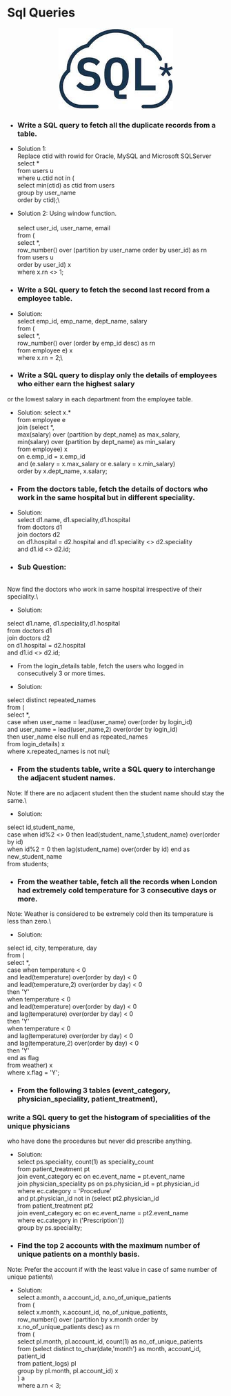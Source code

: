 
# Sql Queries

<p align="center"> <img src="Queries/download (4).jpg"> </p>


* ### Write a SQL query to fetch all the duplicate records from a table.

<!--  * Tables Structure:
\
drop table users;\
create table users\
(\
user_id int primary key,\
user_name varchar(30) not null,\
email varchar(50));\
\
insert into users values\
(1, 'Sumit', 'sumit@gmail.com'),\
(2, 'Reshma', 'reshma@gmail.com'),\
(3, 'Farhana', 'farhana@gmail.com'),\
(4, 'Robin', 'robin@gmail.com'),\
(5, 'Robin', 'robin@gmail.com');\
\
select * from users;\
\-->
  * Solution 1:
\
Replace ctid with rowid for Oracle, MySQL and Microsoft SQLServer\
select *\
from users u\
where u.ctid not in (\
select min(ctid) as ctid
from users\
group by user_name\
order by ctid);\


  * Solution 2: Using window function.\
\
select user_id, user_name, email\
from (\
select *,\
row_number() over (partition by user_name order by user_id) as rn\
from users u\
order by user_id) x\
where x.rn <> 1;




* ### Write a SQL query to fetch the second last record from a employee table.

<!--  * Tables Structure:\
\
drop table employee;\
create table employee\
( emp_ID int primary key\
, emp_NAME varchar(50) not null\
, DEPT_NAME varchar(50)\
, SALARY int);\

insert into employee values(101, 'Mohan', 'Admin', 4000);   \
insert into employee values(102, 'Rajkumar', 'HR', 3000);   \
insert into employee values(103, 'Akbar', 'IT', 4000);   \
insert into employee values(104, 'Dorvin', 'Finance', 6500);   \
insert into employee values(105, 'Rohit', 'HR', 3000);   \
insert into employee values(106, 'Rajesh',  'Finance', 5000);   \
insert into employee values(107, 'Preet', 'HR', 7000);   \
insert into employee values(108, 'Maryam', 'Admin', 4000);   \
insert into employee values(109, 'Sanjay', 'IT', 6500);   \
insert into employee values(110, 'Vasudha', 'IT', 7000);   \
insert into employee values(111, 'Melinda', 'IT', 8000);   \
insert into employee values(112, 'Komal', 'IT', 10000);   \
insert into employee values(113, 'Gautham', 'Admin', 2000);   \
insert into employee values(114, 'Manisha', 'HR', 3000);   \
insert into employee values(115, 'Chandni', 'IT', 4500);   \
insert into employee values(116, 'Satya', 'Finance', 6500);   \
insert into employee values(117, 'Adarsh', 'HR', 3500);   \
insert into employee values(118, 'Tejaswi', 'Finance', 5500);   \
insert into employee values(119, 'Cory', 'HR', 8000);   \
insert into employee values(120, 'Monica', 'Admin', 5000);   \
insert into employee values(121, 'Rosalin', 'IT', 6000);   \
insert into employee values(122, 'Ibrahim', 'IT', 8000);   \
insert into employee values(123, 'Vikram', 'IT', 8000);   \
insert into employee values(124, 'Dheeraj', 'IT', 11000);   \
   \
select * from employee;\
\-->
  * Solution:\
select emp_id, emp_name, dept_name, salary\
from (\
select *,\
row_number() over (order by emp_id desc) as rn\
from employee e) x\
where x.rn = 2;\

* ### Write a SQL query to display only the details of employees who either earn the highest salary
or the lowest salary in each department from the employee table.

<!--  * Tables Structure:
\
drop table employee;\
create table employee\
( emp_ID int primary key\
, emp_NAME varchar(50) not null\
, DEPT_NAME varchar(50)\
, SALARY int);\
\
insert into employee values(101, 'Mohan', 'Admin', 4000);\
insert into employee values(102, 'Rajkumar', 'HR', 3000);\
insert into employee values(103, 'Akbar', 'IT', 4000);\
insert into employee values(104, 'Dorvin', 'Finance', 6500);\
insert into employee values(105, 'Rohit', 'HR', 3000);\
insert into employee values(106, 'Rajesh',  'Finance', 5000);\
insert into employee values(107, 'Preet', 'HR', 7000);\
insert into employee values(108, 'Maryam', 'Admin', 4000);\
insert into employee values(109, 'Sanjay', 'IT', 6500);\
insert into employee values(110, 'Vasudha', 'IT', 7000);\
insert into employee values(111, 'Melinda', 'IT', 8000);\
insert into employee values(112, 'Komal', 'IT', 10000);\
insert into employee values(113, 'Gautham', 'Admin', 2000);\
insert into employee values(114, 'Manisha', 'HR', 3000);\
insert into employee values(115, 'Chandni', 'IT', 4500);\
insert into employee values(116, 'Satya', 'Finance', 6500);\
insert into employee values(117, 'Adarsh', 'HR', 3500);\
insert into employee values(118, 'Tejaswi', 'Finance', 5500);\
insert into employee values(119, 'Cory', 'HR', 8000);\
insert into employee values(120, 'Monica', 'Admin', 5000);\
insert into employee values(121, 'Rosalin', 'IT', 6000);\
insert into employee values(122, 'Ibrahim', 'IT', 8000);\
insert into employee values(123, 'Vikram', 'IT', 8000);\
insert into employee values(124, 'Dheeraj', 'IT', 11000);\
\
select * from employee;\
\-->
  * Solution:
select x.*\
from employee e\
join (select *,\
max(salary) over (partition by dept_name) as max_salary,\
min(salary) over (partition by dept_name) as min_salary\
from employee) x\
on e.emp_id = x.emp_id\
and (e.salary = x.max_salary or e.salary = x.min_salary)\
order by x.dept_name, x.salary;



* ### From the doctors table, fetch the details of doctors who work in the same hospital but in different speciality.

<!--  * Table Structure:
\
drop table doctors;\
create table doctors\
(\
id int primary key,\
name varchar(50) not null,\
speciality varchar(100),\
hospital varchar(50),\
city varchar(50),\
consultation_fee int\
);

insert into doctors values\
(1, 'Dr. Shashank', 'Ayurveda', 'Apollo Hospital', 'Bangalore', 2500),\
(2, 'Dr. Abdul', 'Homeopathy', 'Fortis Hospital', 'Bangalore', 2000),\
(3, 'Dr. Shwetha', 'Homeopathy', 'KMC Hospital', 'Manipal', 1000),\
(4, 'Dr. Murphy', 'Dermatology', 'KMC Hospital', 'Manipal', 1500),\
(5, 'Dr. Farhana', 'Physician', 'Gleneagles Hospital', 'Bangalore', 1700),\
(6, 'Dr. Maryam', 'Physician', 'Gleneagles Hospital', 'Bangalore', 1500);\
\
select * from doctors;-->

  * Solution:
\
select d1.name, d1.speciality,d1.hospital\
from doctors d1\
join doctors d2\
on d1.hospital = d2.hospital and d1.speciality <> d2.speciality\
and d1.id <> d2.id;



* ### Sub Question:
\
Now find the doctors who work in same hospital irrespective of their speciality.\

  * Solution:

select d1.name, d1.speciality,d1.hospital\
from doctors d1\
join doctors d2\
on d1.hospital = d2.hospital\
and d1.id <> d2.id;


* From the login_details table, fetch the users who logged in consecutively 3 or more times.

<!--  * Table Structure:
\
drop table login_details;\
create table login_details(\
login_id int primary key,\
user_name varchar(50) not null,\
login_date date);\

delete from login_details;\
insert into login_details values\
(101, 'Michael', current_date),\
(102, 'James', current_date),\
(103, 'Stewart', current_date+1),\
(104, 'Stewart', current_date+1),\
(105, 'Stewart', current_date+1),\
(106, 'Michael', current_date+2),\
(107, 'Michael', current_date+2),\
(108, 'Stewart', current_date+3),\
(109, 'Stewart', current_date+3),\
(110, 'James', current_date+4),\
(111, 'James', current_date+4),\
(112, 'James', current_date+5),\
(113, 'James', current_date+6);\

select * from login_details;\-->

  * Solution:

select distinct repeated_names\
from (\
select *,\
case when user_name = lead(user_name) over(order by login_id)\
and  user_name = lead(user_name,2) over(order by login_id)\
then user_name else null end as repeated_names\
from login_details) x\
where x.repeated_names is not null;


* ### From the students table, write a SQL query to interchange the adjacent student names.

Note: If there are no adjacent student then the student name should stay the same.\

<!--  * Table Structure:

drop table students;\
create table students\
(\
id int primary key,\
student_name varchar(50) not null\
);\
insert into students values\
(1, 'James'),\
(2, 'Michael'),\
(3, 'George'),\
(4, 'Stewart'),\
(5, 'Robin');\

select * from students;-->

  * Solution:

select id,student_name,\
case when id%2 <> 0 then lead(student_name,1,student_name) over(order by id)\
when id%2 = 0 then lag(student_name) over(order by id) end as new_student_name\
from students;

* ### From the weather table, fetch all the records when London had extremely cold temperature for 3 consecutive days or more.

Note: Weather is considered to be extremely cold then its temperature is less than zero.\

<!--  * Table Structure:

drop table weather;\
create table weather\
(\
id int,\
city varchar(50),\
temperature int,\
day date\
);\
delete from weather;\
insert into weather values\
(1, 'London', -1, to_date('2021-01-01','yyyy-mm-dd')),\
(2, 'London', -2, to_date('2021-01-02','yyyy-mm-dd')),\
(3, 'London', 4, to_date('2021-01-03','yyyy-mm-dd')),\
(4, 'London', 1, to_date('2021-01-04','yyyy-mm-dd')),\
(5, 'London', -2, to_date('2021-01-05','yyyy-mm-dd')),\
(6, 'London', -5, to_date('2021-01-06','yyyy-mm-dd')),\
(7, 'London', -7, to_date('2021-01-07','yyyy-mm-dd')),\
(8, 'London', 5, to_date('2021-01-08','yyyy-mm-dd'));\

select * from weather;-->

  * Solution:

select id, city, temperature, day\
from (\
    select *,\
        case when temperature < 0\
             and lead(temperature) over(order by day) < 0\
              and lead(temperature,2) over(order by day) < 0\
        then 'Y'\
        when temperature < 0\
              and lead(temperature) over(order by day) < 0\
              and lag(temperature) over(order by day) < 0\
        then 'Y'\
        when temperature < 0\
              and lag(temperature) over(order by day) < 0\
              and lag(temperature,2) over(order by day) < 0\
        then 'Y'\
        end as flag\
    from weather) x\
where x.flag = 'Y';


* ### From the following 3 tables (event_category, physician_speciality, patient_treatment),
### write a SQL query to get the histogram of specialities of the unique physicians
who have done the procedures but never did prescribe anything.

<!--  * Table Structure:\

drop table event_category;\
create table event_category\
(\
  event_name varchar(50),\
  category varchar(100)\
);\

drop table physician_speciality;\
create table physician_speciality\
(\
  physician_id int,\
  speciality varchar(50)\
);\

drop table patient_treatment;\
create table patient_treatment\
(\
  patient_id int,\
  event_name varchar(50),\
  physician_id int\
);\


insert into event_category values ('Chemotherapy','Procedure');\
insert into event_category values ('Radiation','Procedure');\
insert into event_category values ('Immunosuppressants','Prescription');\
insert into event_category values ('BTKI','Prescription');\
insert into event_category values ('Biopsy','Test');\


insert into physician_speciality values (1000,'Radiologist');\
insert into physician_speciality values (2000,'Oncologist');\
insert into physician_speciality values (3000,'Hermatologist');\
insert into physician_speciality values (4000,'Oncologist');\
insert into physician_speciality values (5000,'Pathologist');\
insert into physician_speciality values (6000,'Oncologist');\


insert into patient_treatment values (1,'Radiation', 1000);\
insert into patient_treatment values (2,'Chemotherapy', 2000);\
insert into patient_treatment values (1,'Biopsy', 1000);\
insert into patient_treatment values (3,'Immunosuppressants', 2000);\
insert into patient_treatment values (4,'BTKI', 3000);\
insert into patient_treatment values (5,'Radiation', 4000);\
insert into patient_treatment values (4,'Chemotherapy', 2000);\
insert into patient_treatment values (1,'Biopsy', 5000);\
insert into patient_treatment values (6,'Chemotherapy', 6000);\


select * from patient_treatment;\
select * from event_category;\
select * from physician_speciality;\

-->
  * Solution:\
select ps.speciality, count(1) as speciality_count\
from patient_treatment pt\
join event_category ec on ec.event_name = pt.event_name\
join physician_speciality ps on ps.physician_id = pt.physician_id\
where ec.category = 'Procedure'\
and pt.physician_id not in (select pt2.physician_id\
							from patient_treatment pt2\
							join event_category ec on ec.event_name = pt2.event_name\
							where ec.category in ('Prescription'))\
group by ps.speciality;

* ### Find the top 2 accounts with the maximum number of unique patients on a monthly basis.

Note: Prefer the account if with the least value in case of same number of unique patients\

 <!--  * Table Structure:\

drop table patient_logs;\
create table patient_logs\
(\
  account_id int,\
  date date,\
  patient_id int\
);\

insert into patient_logs values (1, to_date('02-01-2020','dd-mm-yyyy'), 100);\
insert into patient_logs values (1, to_date('27-01-2020','dd-mm-yyyy'), 200);\
insert into patient_logs values (2, to_date('01-01-2020','dd-mm-yyyy'), 300);\
insert into patient_logs values (2, to_date('21-01-2020','dd-mm-yyyy'), 400);\
insert into patient_logs values (2, to_date('21-01-2020','dd-mm-yyyy'), 300);\
insert into patient_logs values (2, to_date('01-01-2020','dd-mm-yyyy'), 500);\
insert into patient_logs values (3, to_date('20-01-2020','dd-mm-yyyy'), 400);\
insert into patient_logs values (1, to_date('04-03-2020','dd-mm-yyyy'), 500);\
insert into patient_logs values (3, to_date('20-01-2020','dd-mm-yyyy'), 450);\

select * from patient_logs;

-->
   * Solution:\
select a.month, a.account_id, a.no_of_unique_patients\
from (\
		select x.month, x.account_id, no_of_unique_patients,\
			row_number() over (partition by x.month order by x.no_of_unique_patients desc) as rn\
		from (\
				select pl.month, pl.account_id, count(1) as no_of_unique_patients\
				from (select distinct to_char(date,'month') as month, account_id, patient_id\
						from patient_logs) pl\
				group by pl.month, pl.account_id) x\
     ) a\
where a.rn < 3;
